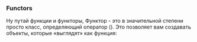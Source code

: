 ### Functors
Ну путай функции и функторы,  Функтор - это в значительной степени просто класс, определяющий оператор (). Это позволяет вам создавать объекты, которые «выглядят» как функция: